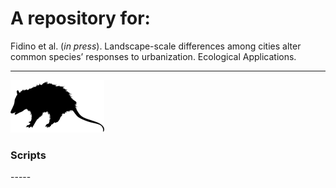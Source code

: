 A repository for:
================

Fidino et al. (*in press*). Landscape-scale differences among cities
alter common species’ responses to urbanization. Ecological
Applications.

-----
<div data-align="center"><img width="150" height="auto" src="./images/opossum.JPG" alt="A silhouette of an opossum." /></div>
<div data-align="center"><h3>Scripts</h3></div>
-----
